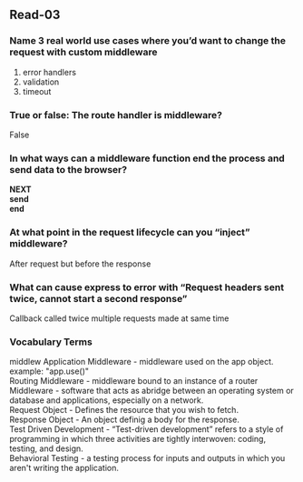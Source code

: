 
## Read-03

### Name 3 real world use cases where you’d want to change the request with custom middleware
1. error handlers
2. validation
3. timeout

### True or false: The route handler is middleware?
False

### In what ways can a middleware function end the process and send data to the browser?
**NEXT**  
**send**  
**end**  

### At what point in the request lifecycle can you “inject” middleware?
After request but before the response

### What can cause express to error with “Request headers sent twice, cannot start a second response”
Callback called twice
multiple requests made at same time

### Vocabulary Terms
middlew
Application Middleware - middleware used on the app object. example: "app.use()"  
Routing Middleware - middleware bound to an instance of a router  
Middleware - software that acts as abridge between an operating system or database and applications, especially on a network.  
Request Object - Defines the resource that you wish to fetch.  
Response Object - An object definig a body for the response.  
Test Driven Development - “Test-driven development” refers to a style of programming in which three activities are tightly interwoven: coding, testing, and design.  
Behavioral Testing - a testing process for inputs and outputs in which you aren't writing the application.
